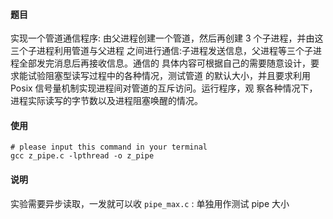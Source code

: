 #### 题目
实现一个管道通信程序:
由父进程创建一个管道，然后再创建 3 个子进程，并由这三个子进程利用管道与父进程 之间进行通信:子进程发送信息，父进程等三个子进程全部发完消息后再接收信息。通信的 具体内容可根据自己的需要随意设计，要求能试验阻塞型读写过程中的各种情况，测试管道 的默认大小，并且要求利用 Posix 信号量机制实现进程间对管道的互斥访问。运行程序，观 察各种情况下，进程实际读写的字节数以及进程阻塞唤醒的情况。

#### 使用
```shell
# please input this command in your terminal
gcc z_pipe.c -lpthread -o z_pipe
```

#### 说明
实验需要异步读取，一发就可以收
`pipe_max.c` : 单独用作测试 pipe 大小